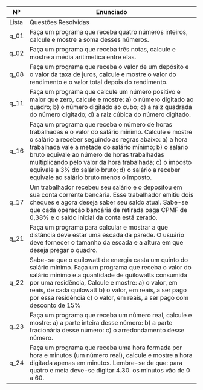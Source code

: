 Nº | Enunciado
--------- | ------
Lista  | Questões Resolvidas  
q_01 | Faça um programa que receba quatro números inteiros, calcule e mostre a soma desses números.
q_02 | Faça um programa que receba três notas, calcule e mostre a média aritimetica entre elas.
q_08 | Faça um programa que receba o valor de um depósito e o valor da taxa de juros, calcule e mostre o valor do rendimento e o valor total depois do rendimento.
q_11 | Faça um programa que calcule um número positivo e maior que zero, calcule e mostre: a) o número digitado ao quadro; b) o número digitado ao cubo; c) a raiz quadrada do número digitado; d) a raiz cúbica do número digitado.
q_16 | Faça um programa que receba o número de horas trabalhadas e o valor do salário mínimo. Calcule e mostre o salário a receber seguindo as regras abaixo: a) a hora trabalhada vale a metade do salário mínimo; b) o salário bruto equivale ao número de horas trabalhadas multiplicando pelo valor da hora trabalhada; c) o imposto equivale a 3% do salário bruto; d) o salário a receber equivale ao salário bruto menos o imposto.
q_17 | Um trabalhador recebeu seu salário e o depositou em sua conta corrente bancária. Esse trabalhador emitiu dois cheques e agora deseja saber seu saldo atual. Sabe-se que cada operação bancária de retirada paga CPMF de 0,38% e o saldo inicial da conta está zerado.
q_21 | Faça um programa para calcular e mostrar a que distância deve estar uma escada da parede. O usuário deve fornecer o tamanho da escada e a altura em que deseja pregar o quadro.
q_22 | Sabe-se que o quilowatt de energia casta um quinto do salário mínimo. Faça um programa que receba o valor do salário mínimo e a quantidade de quilowatts consumida por uma residência, Calcule e mostre: a) o valor, em reais, de cada quilowatt b) o valor, em reais, a ser pago por essa residência c) o valor, em reais, a ser pago com desconto de 15%
q_23 |  Faça um programa que receba um número real, calcule e mostre: a) a parte inteira desse número: b) a parte fracionária desse número: c) o arredondamento desse número.
q_24 | Faça um programa que receba uma hora formada por hora e minutos (um número real), calcule e mostre a hora digitada apenas em minutos. Lembre-se de que: para quatro e meia deve-se digitar 4.30. os minutos vão de 0 a 60.
